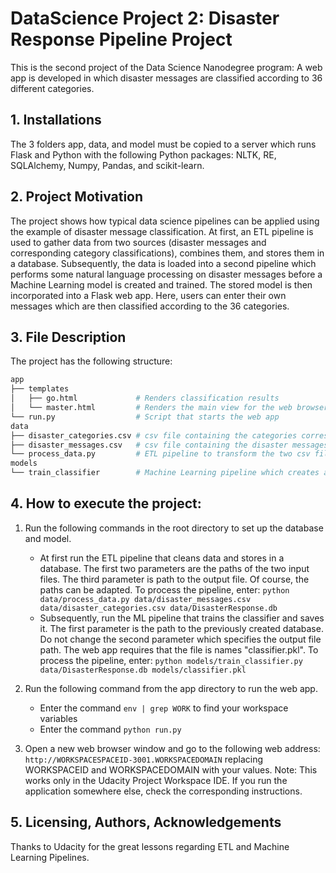 # DataScience Project 2: Disaster Response Pipeline Project
This is the second project of the Data Science Nanodegree program: A web app is developed in which disaster messages are classified according to 36 different categories.

## 1. Installations
The 3 folders app, data, and model must be copied to a server which runs Flask and Python with the following Python packages: NLTK, RE, SQLAlchemy, Numpy, Pandas, and scikit-learn.

## 2. Project Motivation
The project shows how typical data science pipelines can be applied using the example of disaster message classification. At first, an ETL pipeline is used to gather data from two sources (disaster messages and corresponding category classifications), combines them, and stores them in a database. Subsequently, the data is loaded into a second pipeline which performs some natural language processing on disaster messages before a Machine Learning model is created and trained. The stored model is then incorporated into a Flask web app. Here, users can enter their own messages which are then classified according to the 36 categories.

## 3. File Description
The project has the following structure:
```bash
app
├── templates
│   ├── go.html             # Renders classification results
│   └── master.html         # Renders the main view for the web browser including database statistics
└── run.py                  # Script that starts the web app
data
├── disaster_categories.csv # csv file containing the categories corresponding to the messages in disaster_messages.csv
├── disaster_messages.csv   # csv file containing the disaster messages
└── process_data.py         # ETL pipeline to transform the two csv files into one SQLite database
models
└── train_classifier        # Machine Learning pipeline which creates a multi-categorial classifier and stores it as a pickle-file
```

## 4. How to execute the project:
1. Run the following commands in the root directory to set up the database and model.
    - At first run the ETL pipeline that cleans data and stores in a database. The first two parameters are the paths of the two input files. The third parameter is path to the output file. Of course, the paths can be adapted. To process the pipeline, enter:
        `python data/process_data.py data/disaster_messages.csv data/disaster_categories.csv data/DisasterResponse.db`
    - Subsequently, run the ML pipeline that trains the classifier and saves it. The first parameter is the path to the previously created database. Do not change the second parameter which specifies the output file path. The web app requires that the file is names "classifier.pkl". To process the pipeline, enter:
        `python models/train_classifier.py data/DisasterResponse.db models/classifier.pkl`

2. Run the following command from the app directory to run the web app.
	- Enter the command `env | grep WORK` to find your workspace variables
	- Enter the command `python run.py`
    
3. Open a new web browser window and go to the following web address: 
	`http://WORKSPACESPACEID-3001.WORKSPACEDOMAIN` replacing WORKSPACEID and WORKSPACEDOMAIN with your values. Note: This works only in the Udacity Project Workspace IDE. If you run the application somewhere else, check the corresponding instructions. 

## 5. Licensing, Authors, Acknowledgements
Thanks to Udacity for the great lessons regarding ETL and Machine Learning Pipelines.

